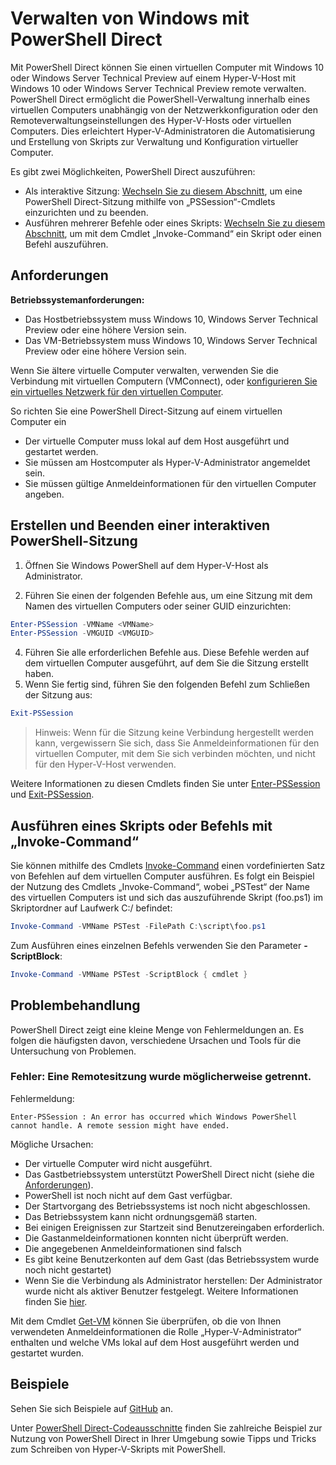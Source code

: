 # Verwalten von Windows mit PowerShell Direct

Mit PowerShell Direct können Sie einen virtuellen Computer mit Windows 10 oder Windows Server Technical Preview auf einem Hyper-V-Host mit Windows 10 oder Windows Server Technical Preview remote verwalten. PowerShell Direct ermöglicht die PowerShell-Verwaltung innerhalb eines virtuellen Computers unabhängig von der Netzwerkkonfiguration oder den Remoteverwaltungseinstellungen des Hyper-V-Hosts oder virtuellen Computers. Dies erleichtert Hyper-V-Administratoren die Automatisierung und Erstellung von Skripts zur Verwaltung und Konfiguration virtueller Computer.

Es gibt zwei Möglichkeiten, PowerShell Direct auszuführen:
* Als interaktive Sitzung: [Wechseln Sie zu diesem Abschnitt](vmsession.md#create-and-exit-an-interactive-powershell-session), um eine PowerShell Direct-Sitzung mithilfe von „PSSession“-Cmdlets einzurichten und zu beenden.
* Ausführen mehrerer Befehle oder eines Skripts: [Wechseln Sie zu diesem Abschnitt](vmsession.md#run-a-script-or-command-with-invoke-command), um mit dem Cmdlet „Invoke-Command“ ein Skript oder einen Befehl auszuführen.


## Anforderungen

**Betriebssystemanforderungen:**
* Das Hostbetriebssystem muss Windows 10, Windows Server Technical Preview oder eine höhere Version sein.
* Das VM-Betriebssystem muss Windows 10, Windows Server Technical Preview oder eine höhere Version sein.

Wenn Sie ältere virtuelle Computer verwalten, verwenden Sie die Verbindung mit virtuellen Computern (VMConnect), oder [konfigurieren Sie ein virtuelles Netzwerk für den virtuellen Computer](http://technet.microsoft.com/library/cc816585.aspx).

So richten Sie eine PowerShell Direct-Sitzung auf einem virtuellen Computer ein
* Der virtuelle Computer muss lokal auf dem Host ausgeführt und gestartet werden.
* Sie müssen am Hostcomputer als Hyper-V-Administrator angemeldet sein.
* Sie müssen gültige Anmeldeinformationen für den virtuellen Computer angeben.

## Erstellen und Beenden einer interaktiven PowerShell-Sitzung

1. Öffnen Sie Windows PowerShell auf dem Hyper-V-Host als Administrator.

3. Führen Sie einen der folgenden Befehle aus, um eine Sitzung mit dem Namen des virtuellen Computers oder seiner GUID einzurichten:
``` PowerShell
Enter-PSSession -VMName <VMName>
Enter-PSSession -VMGUID <VMGUID>
```

4. Führen Sie alle erforderlichen Befehle aus. Diese Befehle werden auf dem virtuellen Computer ausgeführt, auf dem Sie die Sitzung erstellt haben.
5. Wenn Sie fertig sind, führen Sie den folgenden Befehl zum Schließen der Sitzung aus:
``` PowerShell
Exit-PSSession 
```

>Hinweis: Wenn für die Sitzung keine Verbindung hergestellt werden kann, vergewissern Sie sich, dass Sie Anmeldeinformationen für den virtuellen Computer, mit dem Sie sich verbinden möchten, und nicht für den Hyper-V-Host verwenden.

Weitere Informationen zu diesen Cmdlets finden Sie unter [Enter-PSSession](http://technet.microsoft.com/library/hh849707.aspx) und [Exit-PSSession](http://technet.microsoft.com/library/hh849743.aspx).

## Ausführen eines Skripts oder Befehls mit „Invoke-Command“

Sie können mithilfe des Cmdlets [Invoke-Command](http://technet.microsoft.com/library/hh849719.aspx) einen vordefinierten Satz von Befehlen auf dem virtuellen Computer ausführen. Es folgt ein Beispiel der Nutzung des Cmdlets „Invoke-Command“, wobei „PSTest“ der Name des virtuellen Computers ist und sich das auszuführende Skript (foo.ps1) im Skriptordner auf Laufwerk C:/ befindet:

 ``` PowerShell
 Invoke-Command -VMName PSTest -FilePath C:\script\foo.ps1 
 ```

Zum Ausführen eines einzelnen Befehls verwenden Sie den Parameter **-ScriptBlock**:

 ``` PowerShell
 Invoke-Command -VMName PSTest -ScriptBlock { cmdlet } 
 ```

## Problembehandlung

PowerShell Direct zeigt eine kleine Menge von Fehlermeldungen an. Es folgen die häufigsten davon, verschiedene Ursachen und Tools für die Untersuchung von Problemen.

### Fehler: Eine Remotesitzung wurde möglicherweise getrennt.

Fehlermeldung:
```
Enter-PSSession : An error has occurred which Windows PowerShell cannot handle. A remote session might have ended.
```

Mögliche Ursachen:
* Der virtuelle Computer wird nicht ausgeführt.
* Das Gastbetriebssystem unterstützt PowerShell Direct nicht (siehe die [Anforderungen](#Requirements)).
* PowerShell ist noch nicht auf dem Gast verfügbar.
* Der Startvorgang des Betriebssystems ist noch nicht abgeschlossen.
* Das Betriebssystem kann nicht ordnungsgemäß starten.
* Bei einigen Ereignissen zur Startzeit sind Benutzereingaben erforderlich.
* Die Gastanmeldeinformationen konnten nicht überprüft werden.
* Die angegebenen Anmeldeinformationen sind falsch
* Es gibt keine Benutzerkonten auf dem Gast (das Betriebssystem wurde noch nicht gestartet)
* Wenn Sie die Verbindung als Administrator herstellen: Der Administrator wurde nicht als aktiver Benutzer festgelegt. Weitere Informationen finden Sie [hier](https://technet.microsoft.com/en-us/library/hh825104.aspx).

Mit dem Cmdlet [Get-VM](http://technet.microsoft.com/library/hh848479.aspx) können Sie überprüfen, ob die von Ihnen verwendeten Anmeldeinformationen die Rolle „Hyper-V-Administrator“ enthalten und welche VMs lokal auf dem Host ausgeführt werden und gestartet wurden.

## Beispiele

Sehen Sie sich Beispiele auf [GitHub](https://github.com/Microsoft/Virtualization-Documentation/search?l=powershell&q=-VMName+OR+-VMGuid&type=Code&utf8=%E2%9C%93) an.

Unter [PowerShell Direct-Codeausschnitte](../develop/powershell_snippets.md) finden Sie zahlreiche Beispiel zur Nutzung von PowerShell Direct in Ihrer Umgebung sowie Tipps und Tricks zum Schreiben von Hyper-V-Skripts mit PowerShell.



<!--HONumber=Jan16_HO1-->
